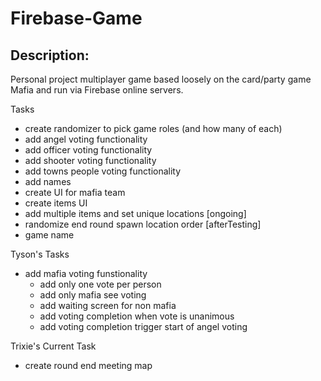# Firebase-Game

## Description:

Personal project multiplayer game based loosely on the card/party game Mafia and run via Firebase online servers.

Tasks
- create randomizer to pick game roles (and how many of each)
- add angel voting functionality
- add officer voting functionality
- add shooter voting functionality
- add towns people voting functionality
- add names
- create UI for mafia team
- create items UI
- add multiple items and set unique locations [ongoing]
- randomize end round spawn location order [afterTesting]
- game name


Tyson's Tasks
- add mafia voting funstionality 
    - add only one vote per person
    - add only mafia see voting 
    - add waiting screen for non mafia 
    - add voting completion when vote is unanimous
    - add voting completion trigger start of angel voting

Trixie's Current Task
- create round end meeting map 

